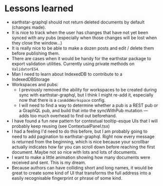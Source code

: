 # Lessons learned

- earthstar-graphql should not return deleted documents by default (changes made).
- It is nice to track when the user has changes that have not yet been synced with any pubs (especially when those changes will be lost when they close the window...)
- It is really nice to be able to make a dozen posts and edit / delete them before publishing them.
- There are cases when it would be handy for the earthstar package to export validation utilities. Currently using private methods on `ValidatorES4`.
- Man I need to learn about IndexedDB to contribute to a IndexedDBStorage
- Workspaces and pubs:
  - I previously removed the ability for workspaces to be created during sync with earthstar-graphql, but I think I might re-add it, especially now that there is a `canAddWorkspace` config.
  - I will need to find a way to determine whether a pub is a REST pub or a GraphQL pub, and build that into the syncWithPub mutation — adds too much overhead to find out beforehand.
- I have found a fun new pattern for contextual tooltip-esque UIs that I will probably keep reusing (see ContextualPanel.tsx)
- I had a feeling I'd need to do this before, but I am probably going to need to add pagination to earthstar-graphql. Right now every message is returned from the beginning, which is nice because your scrollbar actually indicates how far you can scroll down before reaching the first document. Maybe not so nice with lots and lots of documents.
- I want to make a little animation showing how many documents were received and sent. This is my dream.
- Because authors can have colliding short and long names, it would be great to create some kind of UI that transforms the full address into a easily recognisable fingerprint or phrase of some kind.
